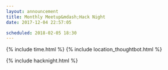 ```yaml
---
layout: announcement
title: Monthly Meetup&mdash;Hack Night
date: 2017-12-04 22:57:05

scheduled: 2018-02-05 18:30
---
```


{% include time.html %}
{% include location_thoughtbot.html %}

{% include hacknight.html %}
